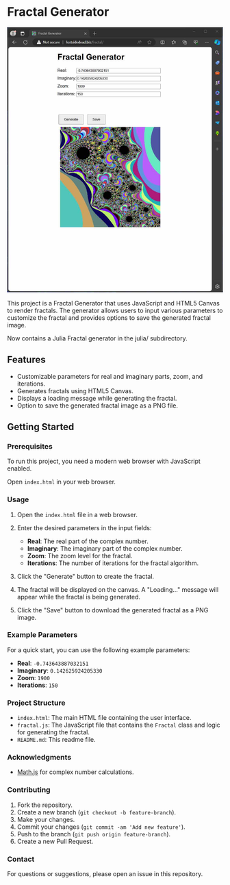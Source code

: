# Fractal Generator

![screenshot](https://github.com/lostjared/Fractal.Generator.JavaScript/blob/main/screenshot.jpg)

This project is a Fractal Generator that uses JavaScript and HTML5 Canvas to render fractals. The generator allows users to input various parameters to customize the fractal and provides options to save the generated fractal image.

Now contains a Julia Fractal generator in the julia/ subdirectory. 

## Features

- Customizable parameters for real and imaginary parts, zoom, 
and iterations.
- Generates fractals using HTML5 Canvas.
- Displays a loading message while generating the fractal.
- Option to save the generated fractal image as a PNG file.

## Getting Started

### Prerequisites

To run this project, you need a modern web browser with JavaScript 
enabled.

Open `index.html` in your web browser.

### Usage

1. Open the `index.html` file in a web browser.
2. Enter the desired parameters in the input fields:
   - **Real**: The real part of the complex number.
   - **Imaginary**: The imaginary part of the complex number.
   - **Zoom**: The zoom level for the fractal.
   - **Iterations**: The number of iterations for the fractal algorithm.

3. Click the "Generate" button to create the fractal.
4. The fractal will be displayed on the canvas. A "Loading..." message will appear while the fractal is being generated.
5. Click the "Save" button to download the generated fractal as a PNG image.

### Example Parameters

For a quick start, you can use the following example parameters:

- **Real**: `-0.743643887032151`
- **Imaginary**: `0.142625924205330`
- **Zoom**: `1900`
- **Iterations**: `150`

### Project Structure

- `index.html`: The main HTML file containing the user interface.
- `fractal.js`: The JavaScript file that contains the `Fractal` class and logic for generating the fractal.
- `README.md`: This readme file.

### Acknowledgments

- [Math.js](https://mathjs.org/) for complex number calculations.

### Contributing

1. Fork the repository.
2. Create a new branch (`git checkout -b feature-branch`).
3. Make your changes.
4. Commit your changes (`git commit -am 'Add new feature'`).
5. Push to the branch (`git push origin feature-branch`).
6. Create a new Pull Request.

### Contact

For questions or suggestions, please open an issue in this repository.
